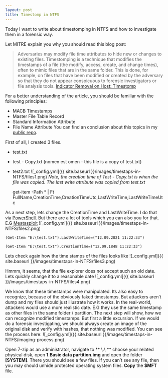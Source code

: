 ```yaml
---
layout: post
title: Timestomp in NTFS
---
```

Today I want to write about timestomping in NTFS and how to investigate them in a forensic way.

Let MITRE explain you why you should read this blog post:
> Adversaries may modify file time attributes to hide new or changes to existing files. Timestomping is a technique that modifies the timestamps of a file (the modify, access, create, and change times), often to mimic files that are in the same folder. This is done, for example, on files that have been modified or created by the adversary so that they do not appear conspicuous to forensic investigators or file analysis tools.
[Indicator Removal on Host: Timestomp](https://attack.mitre.org/techniques/T1070/006/)

For a better understanding of the article, you should be familiar with the following principles:
- MACB Timestamps
- Master File Table Record
- Standard Information Attribute
- File Name Attribute 
You can find an conclusion about this topics in my [public repo](). 

First of all, I created 3 files.
- test.txt
- test - Copy.txt (nomen est omen - this file is a copy of test.txt)
- test2.txt
![_config.yml]({{ site.baseurl }}/images/timestaps-in-NTFS/files1.png)
*Note, the creation time of Test - Copy.txt is when the file was copied. The last write attribute was copied from test.txt*

    get-item -Path *  | Ft FullName,CreationTime,CreationTimeUtc,LastWriteTime,LastWriteTimeUtc

As a next step, lets change the CreationTime and LastWriteTime. I do that via [PowerShell](https://www.ghacks.net/2017/10/09/how-to-edit-timestamps-with-windows-powershell/). But there are a lot of tools which you can also you for that. E.G [Meatasploit](https://www.offensive-security.com/metasploit-unleashed/timestomp/)
![_config.yml]({{ site.baseurl }}/images/timestaps-in-NTFS/files2.png)

    (Get-Item "E:\test.txt").LastWriteTime=("12.09.2021 11:22:33")

    (Get-Item "E:\test.txt").CreationTime=("12.09.1848 11:22:33")

Lets check again how the time stamps of the files looks like
![_config.yml]({{ site.baseurl }}/images/timestaps-in-NTFS/files3.png)

Hmmm, it seems, that the file explorer does not accept such an old date. Lets quickly change it to  a reasonable date
![_config.yml]({{ site.baseurl }}/images/timestaps-in-NTFS/files4.png)

We know that these timestamps were manipulated. Its also easy to recognize, because of the obviously faked timestamps. But attackers aren’t dump and my files should just illustrate how it works. In the real-world, attackers would use a more realistic date. E.G they use the same timestamp as other files in the same folder / partition. The next step will show, how we can recognize modified timestamps. But first a little excursion. If we would do a forensic investigating, we should always create an image of the original disk and verify with hashes, that nothing was modified. You can see the process here:
![_config.yml]({{ site.baseurl }}/images/timestaps-in-NTFS/imaging-process.png)

Open 7-zip as an administrator, navigate to ** \\.\ ** choose your related physical disk, open **1.Basic data partition.img** and open the folder **\[SYSTEM\]**. There you should see a few files. If you can’t see any file, then you may should unhide protected operating system files. **Copy** the **$MFT** file.  

